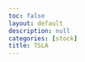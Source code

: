 ```yaml
---
toc: false
layout: default
description: null
categories: [stock]
title: TSLA
---
```

<html>
<head>
<script type="text/javascript" src="https://canvasjs.com/assets/script/jquery-1.11.1.min.js"></script>
<script type="text/javascript" src="https://canvasjs.com/assets/script/canvasjs.stock.min.js"></script>
<script type="text/javascript">
window.onload = function () {
  var dps1 = [], dps2= [];
  var stockChart = new CanvasJS.StockChart("chartContainer",{
    theme: "light2",
    exportEnabled: true,
    title:{
      text:"TSLA Stock Price"
    },
    subtitles: [{
      text: "(in USD)"
    }],
    charts: [{
      axisX: {
        crosshair: {
          enabled: true,
          snapToDataPoint: true
        }
      },
      axisY: {
        prefix: "$"
      },
      data: [{
        type: "candlestick",
        yValueFormatString: "$#,###.##",
        dataPoints : dps1
      }]
    }],
    navigator: {
      data: [{
        dataPoints: dps2
      }],
      slider: {
        minimum: new Date(2021, 01, 01),
        maximum: new Date(2021, 12, 01)
      }
    }
  });
  $.getJSON("https://stocks.nighthawkcodescrums.gq/api/TSLA/", function(data) { //https://canvasjs.com/data docs/btcusd2018.json
    for(var i = 0; i < data.length; i++){
      dps1.push({x: new Date(data[i].date), y: [Number(data[i].open), Number(data[i].high), Number(data[i].low), Number(data[i].close)]});
      dps2.push({x: new Date(data[i].date), y: Number(data[i].close)});
    }
    stockChart.render();
  });
}
</script>
</head>
<body>
<div id="chartContainer" style="height: 450px; width: 100%;"></div>
</body>
</html>